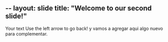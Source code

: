 --
layout: slide
title: "Welcome to our second slide!"
---
Your text
Use the left arrow to go back!
y vamos a agregar aqui algo nuevo para complementar.